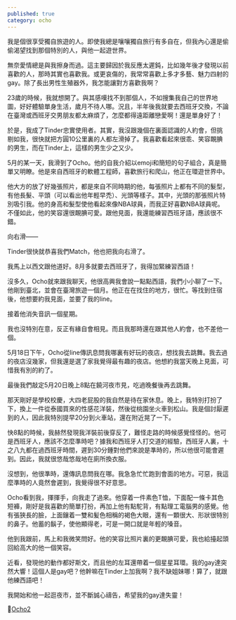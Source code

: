 ```yaml
---
published: true
category: ocho
---
```


我是個很享受獨自旅遊的人。即使我總是嚷嚷獨自旅行有多自在，但我內心還是偷偷渴望找到那個特別的人，與他一起遊世界。

 

無奈愛情總是與我擦身而過。這主要歸因於我反應太遲鈍，比如幾年後才發現以前喜歡的人，那時其實也喜歡我。或更哀傷的，我常常喜歡上多才多藝、魅力四射的gay。除了長出男性生殖器外，我怎能讓對方喜歡我啊？

 

23歲的時候，我就想開了。與其感嘆找不到那個人，不如搜集我自己的世界地圖，好好體驗單身生活，歲月不待人哪。況且，半年後我就要去西班牙交換，不論在臺灣或西班牙交男朋友都太麻煩了，怎麼都得遠距離戀愛啊！還是單身好了！

 

於是，我成了Tinder忠實使用者。其實，我沒跟幾個在裏面認識的人約會，但挑剔如我，很快就把方圓10公里裏的人都左滑掉了。我喜歡看起來很乖、笑容靦腆的男生，而在Tinder上，這樣的男生少之又少。

 

5月的某一天，我滑到了Ocho。他的自我介紹以emoji和簡短的句子組合，真是簡單又明瞭。他是來自西班牙的軟體工程師，喜歡旅行和爬山，他正在環遊世界中。

 

他大方的放了好幾張照片，都是來自不同時期的他，每張照片上都有不同的髮型，有他長髮、平頭（可以看出他年輕早禿）、光頭等樣子。其中，光頭的那張照片特別吸引我。他的身高和髮型使他看起來像NBA球員，而我正好喜歡NBA球員呢。不僅如此，他的笑容還很靦腆可愛。跟他見面，我還能練習西班牙語，應該很不錯。

 

向右滑——

 

Tinder很快就恭喜我們Match，他也把我向右滑了。

 

我馬上以西文跟他道好。8月多就要去西班牙了，我得加緊練習西語！

 

沒多久，Ocho就來跟我聊天，他很高興我會說一點點西語，我們小小聊了一下。他剛到臺北，並會在臺灣旅遊一個月。他正在在找住的地方，很忙。等找到住宿後，他想要約我見面，並要了我的line。

 

接着他消失音訊一個星期。

 

我也沒特別在意，反正有緣自會相見。而且我那時還在跟其他人約會，也不差他一個。

 

5月18日下午，Ocho從line傳訊息問我哪裏有好玩的夜店，想找我去跳舞。我去過的夜店沒幾家，但我還是選了家我覺得最有趣的夜店。他想約我當天晚上見面，可惜我有別的約了。

 

最後我們敲定5月20日晚上8點在饒河夜市見，吃過晚餐後再去跳舞。


 

那天剛好是學校校慶，大四老屁股的我自然是待在家休息。晚上，我特別打扮了下，換上一件從泰國買來的性感花洋裝，然後從桃園坐火車到松山。我是個討厭遲到的人，因此我特別提早20分到火車站，還在附近晃了一下。

 

快8點的時候，我赫然發現我洋裝前後穿反了，難怪走路的時候感覺怪怪的。他可是西班牙人，應該不怎麼準時吧？據我和西班牙人打交道的經驗，西班牙人裏，十之八九都在過西班牙時間，遲到30分鍾對他們來說是準時的，所以他很可能會遲到。因此，我就很悠哉悠哉地在廁所換衣服。

 

沒想到，他很準時，還傳訊息問我在哪。我急急忙忙跑到會面的地方。可惡，我這麼準時的人竟然會遲到，我覺得很不好意思。

 

Ocho看到我，揮揮手，向我走了過來。他穿着一件素色T恤，下面配一條卡其色短褲，剛好是我喜歡的簡單打扮，再加上他有點駝背，有點理工電腦男的感覺。他有張狹長的臉，上面鑲着一雙和髪色相稱的褐色大眼，還有一顆很大、形狀很特別的鼻子。他蓄的鬍子，使他顯得老，可是一開口就是年輕的嗓音。

 

他到我跟前，馬上和我微笑問好。他的笑容比照片裏的更靦腆可愛，我也給擡起頭回給高大的他一個笑容。

 

近看，發現他的動作都好斯文，而且他的左耳還帶着一個星星耳環。我的gay達突然大響！這個人是gay吧？他幹嘛在Tinder上加我啊？我不缺姐妹哪！算了，就跟他練西語吧！

 

我開始和他一起逛夜市，並不斷誠心禱告，希望我的gay達失靈！

🔽[Ocho2](https://tsainei.com/Ocho-2-%E6%B2%B3%E5%A0%A4%E7%9A%84%E5%90%BB/)
